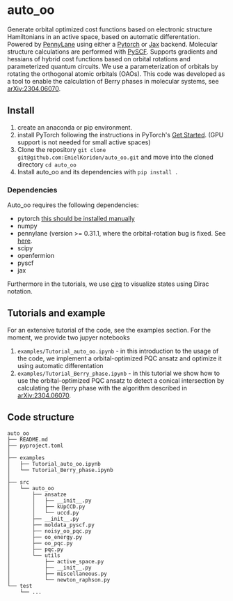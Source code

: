 # auto_oo
Generate orbital optimized cost functions based on electronic structure Hamiltonians in an active space, based on automatic differentation. Powered by [PennyLane](https://github.com/PennyLaneAI) using either a [Pytorch](https://pytorch.org/) or [Jax](https://github.com/google/jax) backend. Molecular structure calculations are performed with [PySCF](https://pyscf.org/).
Supports gradients and hessians of hybrid cost functions based on orbital rotations and parameterized quantum circuits.
We use a parameterization of orbitals by rotating the orthogonal atomic orbitals (OAOs).
This code was developed as a tool to enable the calculation of Berry phases in molecular systems, see [arXiv:2304.06070](https://arxiv.org/abs/2304.06070).

## Install

1. create an anaconda or pip environment.
2. install PyTorch following the instructions in PyTorch's [Get Started](https://pytorch.org/get-started/locally/). (GPU support is not needed for small active spaces)
3. Clone the repository `git clone git@github.com:EmielKoridon/auto_oo.git` and move into the cloned directory `cd auto_oo`
4. Install auto_oo and its dependencies with `pip install .`

### Dependencies

Auto_oo requires the following dependencies:
- pytorch [this should be installed manually](https://pytorch.org/get-started/locally/)
- numpy
- pennylane (version >= 0.31.1, where the orbital-rotation bug is fixed. See [here](https://github.com/PennyLaneAI/pennylane/commit/5c87d88dfb36e8a173c97378e01ed6f40960d317).
- scipy
- openfermion
- pyscf
- jax

Furthermore in the tutorials, we use [cirq](https://github.com/quantumlib/cirq) to visualize states using Dirac notation.


## Tutorials and example

For an extensive tutorial of the code, see the examples section. For the moment, we provide two jupyer notebooks
1. `examples/Tutorial_auto_oo.ipynb` - in this introduction to the usage of the code, we implement a orbital-optimized PQC ansatz and optimize it using automatic differentation
2. `examples/Tutorial_Berry_phase.ipynb` - in this tutorial we show how to use the orbital-optimized PQC ansatz to detect a conical intersection by calculating the Berry phase with the algorithm described in [arXiv:2304.06070](https://arxiv.org/abs/2304.06070).


## Code structure

```
auto_oo
├── README.md
├── pyproject.toml
│
├── examples
│   ├── Tutorial_auto_oo.ipynb
│   └── Tutorial_Berry_phase.ipynb
│
├── src
│   └── auto_oo
│       ├── ansatze
│       │   ├── __init__.py
│       │   ├── kUpCCD.py
│       │   └── uccd.py
│       ├── __init__.py
│       ├── moldata_pyscf.py
│       ├── noisy_oo_pqc.py
│       ├── oo_energy.py
│       ├── oo_pqc.py
│       ├── pqc.py
│       └── utils
│           ├── active_space.py
│           ├── __init__.py
│           ├── miscellaneous.py
│           └── newton_raphson.py
└── test
    └── ...
```


